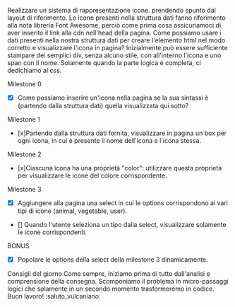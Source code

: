 Realizzare un sistema di rappresentazione icone. prendendo spunto dal layout di riferimento.
Le icone presenti nella struttura dati fanno riferimento alla nota libreria Font Awesome, perciò come prima cosa assicuriamoci di aver inserito il link alla cdn nell'head della pagina.
Come possiamo usare i dati presenti nella nostra struttura dati per creare l'elemento html nel modo corretto e visualizzare l'icona in pagina?
Inizialmente può essere sufficiente stampare dei semplici div, senza alcuno stile, con all'interno l'icona e uno span con il nome.
Solamente quando la parte logica è completa, ci dedichiamo al css.

Milestone 0

- [x] Come possiamo inserire un'icona nella pagina se la sua sintassi è (partendo dalla struttura dati) quella visualizzata qui sotto?
      <i class="family prefix-name"></i>

Milestone 1

- [x]Partendo dalla struttura dati fornita, visualizzare in pagina un box per ogni icona, in cui è presente il nome dell'icona e l'icona stessa.

Milestone 2

- [x]Ciascuna icona ha una proprietà "color": utilizzare questa proprietà per visualizzare le icone del colore corrispondente.

Milestone 3

- [x] Aggiungere alla pagina una select in cui le options corrispondono ai vari tipi di icone (animal, vegetable, user).
- [] Quando l'utente seleziona un tipo dalla select, visualizzare solamente le icone corrispondenti.

BONUS

- [x] Popolare le options della select della milestone 3 dinamicamente.

Consigli del giorno
Come sempre, iniziamo prima di tutto dall'analisi e comprensione della consegna. Scomponiamo il problema in micro-passaggi logici che solamente in un secondo momento trasformeremo in codice.
Buon lavoro!
:saluto_vulcaniano:
